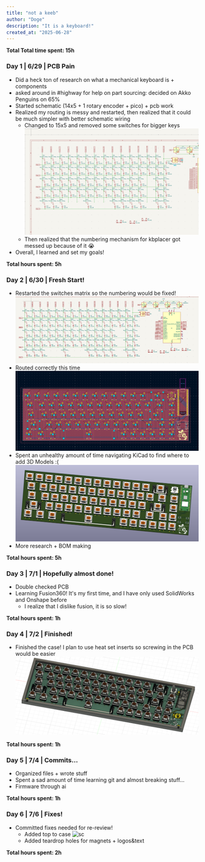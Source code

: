 ```yaml
---
title: "not a keeb"
author: "Doge"
description: "It is a keyboard!"
created_at: "2025-06-28"
---
```


**Total Total time spent: 15h**

### Day 1 | 6/29 | PCB Pain
- Did a heck ton of research on what a mechanical keyboard is + components
- asked around in #highway for help on part sourcing: decided on Akko Penguins on 65%
- Started schematic (14x5 + 1 rotary encoder + pico) + pcb work
- Realized my routing is messy and restarted, then realized that it could be much simpler with better schematic wiring
    - Changed to 15x5 and removed some switches for bigger keys
![I really messed up](pictures/i_messed_up.png)
    - Then realized that the numbering mechanism for kbplacer got messed up because of it :sob:
- Overall, I learned and set my goals!

**Total hours spent: 5h**

### Day 2 | 6/30 | Fresh Start!
- Restarted the switches matrix so the numbering would be fixed!
![good good](pictures/schematic.png)
- Routed correctly this time
![good good good](pictures/pcb.png)
- Spent an unhealthy amount of time navigating KiCad to find where to add 3D Models :(
![very good](pictures/3d%20view!.png)
- More research + BOM making

**Total hours spent: 5h** 

### Day 3 | 7/1 | Hopefully almost done!
- Double checked PCB
- Learning Fusion360! It's my first time, and I have only used SolidWorks and Onshape before
    - I realize that I dislike fusion, it is so slow!

**Total hours spent: 1h**

### Day 4 | 7/2 | Finished!
- Finished the case! I plan to use heat set inserts so screwing in the PCB would be easier
![hi](pictures/fusion-ss.png)

**Total hours spent: 1h**

### Day 5 | 7/4 | Commits...
- Organized files + wrote stuff
- Spent a sad amount of time learning git and almost breaking stuff...
- Firmware through ai

**Total hours spent: 1h**

### Day 6 | 7/6 | Fixes!
- Committed fixes needed for re-review!
    - Added top to case
    ![sc](pictures/Screenshot%202025-07-06%20at%204.52.16 PM.png)
    - Added teardrop holes for magnets + logos&text

**Total hours spent: 2h**
